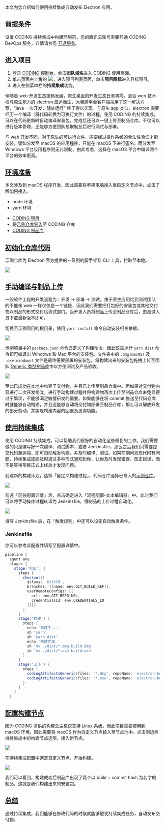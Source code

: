 本文为您介绍如何使用持续集成自动发布 Electron 应用。

## 前提条件
设置 CODING 持续集成中构建环境前，您的腾讯云账号需要开通 CODING DevOps 服务，详情请参见 [开通服务](https://cloud.tencent.com/document/product/1115/37268)。

## 进入项目
1. 登录 [CODING 控制台](https://console.cloud.tencent.com/coding)，单击**团队域名**进入 CODING 使用页面。
2. 单击页面右上角的 <img src ="https://main.qcloudimg.com/raw/d94a8e60dd3a41d0af07d72ae0e9d70e.png" style ="margin:0">，进入项目列表页面，单击**项目图标**进入目标项目。
3.  进入左侧菜单栏的**持续集成**功能。

伴随着 web 开发生态蓬勃发展，原生桌面的开发生态日渐凋零。混合 web 技术栈与原生能力的 electron 应运而生，大量跨平台客户端采用了这一解决方案，“java 一次开发，随处运行” 终于得以实现。与原生 app 类似，electron 需要经历一个编译（将代码转换为可执行文件）的过程。使用 CODING 的持续集成，可以在代码更新时自动编译安装包，完成后还可以一键上传至制品仓库。不仅可以进行版本管理，还能够方便团队拉取制品后进行测试与部署。

与 web 开发不同，对于原生的可执行文件，需要经过操作系统的合法性验证才能安装。譬如分发至 macOS 的应用程序，只能在 macOS 下进行签名，而分发至 Windows 平台应用程序则无此限制。由此考虑，选择在 macOS 平台中编译两个平台的效率更高。

## [环境准备](#front-ready)

本文涉及到 macOS 程序开发，因此需要将苹果电脑接入至自定义节点中，点击了解[如何接入](/docs/ci/node/customize.html#manual)。

*   node 环境
*   yarn 环境
-   [CODING 项目](/docs/start/project.html)
-   将[示例仓库](https://coding-public.coding.net/public/electron-ci-demo/electron-ci-demo/git/files)[导入](/docs/repo/manage/sync-relate.html)至 CODING 仓库
-   [CODING 制品库](/docs/artifacts/intro.html)

## [初始化仓库代码](#init)

示例仓库为 Electron 官方提供的一系列的脚手架及 CLI 工具，拉取至本地。

![](https://help-assets.codehub.cn/enterprise/20211123135218.png)

## [手动编译与制品上传](#manual)

一般软件工程的开发流程为：开发 -> 部署 -> 测试。由于原生应用给到测试团队的不能像 web 一样仅仅是一个链接，因此我们需要把打包好的安装包或其他交付物以制品的形式交付给测试部门。当开发人员将制品上传至制品仓库后，由测试人员下载最新版本即可。

切换至示例项目的根目录，使用 `yarn install` 命令自动安装相关依赖。

![](https://help-assets.codehub.cn/enterprise/20211123145044.png)

示例项目中的 `package.json` 命令已定义了构建命令，因此仅需运行 `yarn dist` 命令即可编译出 Windows 和 Mac 平台的安装包。文件夹中的 `.dmg(macOS)` 及 `.exe(windows)` 文件是最终需要部署的安装包。将构建出来的安装包拖拽上传至团队 [Generic 类型制品库](/docs/artifacts/quick-start/generic.html)中以方便测试及产品验收。

![](https://help-assets.codehub.cn/enterprise/20211123154303.png)

至此已成功在本地中构建了交付物，并且已上传至制品仓库中。但如果对交付物内容进行二次开发修改，进行手动构建过程并将构建物再次上传至制品仓库未免显得过于繁琐，不能够满足敏捷研发的需要。如果能够在将 commit 推送至代码仓库时就能够自动构建，并且还能够自动将交付物部署至制品仓库，那么可以解放开发的部分劳动，并实现构建内容的回退及追溯功能。

## [使用持续集成](#using-ci)

使用 CODING 持续集成，可以帮助我们很好的自动化这些重复的工作。我们需要做的只是编写好一次编译、测试脚本，或者 Jenkinsfile，那么之后我们只需要提交代码至远端，即可自动触发构建，并及时编译、测试。如果在期间发现代码有问题，持续集成还能及时通过多种形式通知到你，让你及时发现错误、改正错误，而不是等待项目正式上线后才发现问题。

创建新的构建计划，选择「自定义构建过程」，代码仓库选择已导入的[示例仓库](https://e.coding.net/coding-public/electron-ci-demo.git)。

![](https://help-assets.codehub.cn/enterprise/20211123160018.png)

勾选「前往配置详情」后，点击确定进入「流程配置-文本编辑器」中。此时我们可以将手动操作过程转译为 Jenkinsfile，将制品的上传过程自动化。

![](https://help-assets.codehub.cn/enterprise/20200727145227.png)

填写 Jenkinsfile 后，在「触发规则」中还可以设定自动触发条件。

### Jenkinsfile

你可以参考此配置并填写至配置详情中。

```groovy
pipeline {
  agent any
  stages {
    stage('检出') {
      steps {
        checkout([
          $class: 'GitSCM',
          branches: [[name: env.GIT_BUILD_REF]],
          userRemoteConfigs: [[
            url: env.GIT_REPO_URL,
            credentialsId: env.CREDENTIALS_ID
          ]]])
        }
      }
      stage('构建') {
        steps {
          echo '构建中...'
          sh 'yarn'
          sh 'yarn dist'
          echo '构建完成.'
          sh 'mv ./dist/*.dmg build.dmg'
          sh 'mv ./dist/*.exe build.exe'
        }
      }
      stage('上传') {
        steps {
          codingArtifactsGeneric(files: '*.dmg', repoName: 'electron-build', credentialsId: '${env.CODING_ARTIFACTS_CREDENTIALS_ID}', withBuildProps: true, version: '${env.GIT_BUILD_REF}')
          codingArtifactsGeneric(files: '*.exe', repoName: 'electron-build', credentialsId: '${env.CODING_ARTIFACTS_CREDENTIALS_ID}', withBuildProps: true, version: '${env.GIT_BUILD_REF}')
        }
      }
    }
  }
  ```

## [配置构建节点](#ci-node)

因为 CODING 提供的构建云主机仅支持 Linux 系统，而此项目需要使用到 macOS 环境，因此需要将 macOS 作为自定义节点接入至节点池中。点击侧边栏持续集成中的构建节点选项，接入新节点。

![](https://help-assets.codehub.cn/enterprise/20211123164859.png)

在持续集成配置中选定自定义节点，开始构建。

![](https://help-assets.codehub.cn/enterprise/20211123165519.png)

我们可以看到，构建成功后制品库出现了两个以 build + commit hash 为名字的制品，这就是我们构建出来的安装包。

## [总结](#summarize)

通过持续集成，我们能够在修改代码的时候就能够触发持续集成任务，自动发布交付物。
